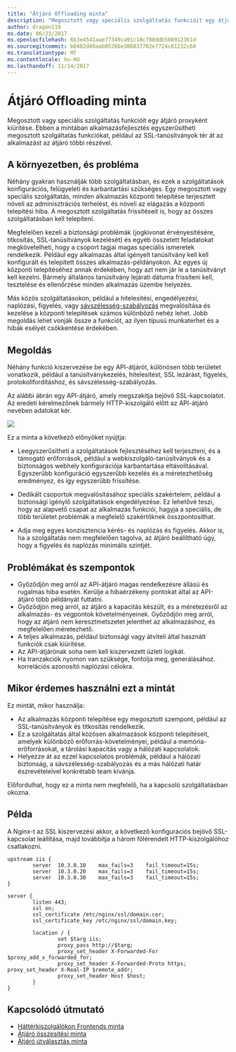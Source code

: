 ```yaml
---
title: "Átjáró Offloading minta"
description: "Megosztott vagy speciális szolgáltatás funkcióit egy átjáró proxyként kiürítése."
author: dragon119
ms.date: 06/23/2017
ms.openlocfilehash: 6b3e4541aae77349ca91c18c788ddb508912361d
ms.sourcegitcommit: b0482d49aab0526be386837702e7724c61232c60
ms.translationtype: MT
ms.contentlocale: hu-HU
ms.lasthandoff: 11/14/2017
---
```

# <a name="gateway-offloading-pattern"></a>Átjáró Offloading minta

Megosztott vagy speciális szolgáltatás funkcióit egy átjáró proxyként kiürítése. Ebben a mintában alkalmazásfejlesztés egyszerűsítheti megosztott szolgáltatás funkciókat, például az SSL-tanúsítványok tér át az alkalmazást az átjáró többi részével.

## <a name="context-and-problem"></a>A környezetben, és probléma

Néhány gyakran használják több szolgáltatásban, és ezek a szolgáltatások konfigurációs, felügyeleti és karbantartási szükséges. Egy megosztott vagy speciális szolgáltatás, minden alkalmazás központi telepítése terjesztett növeli az adminisztrációs terhelést, és növeli az elágazás a központi telepítési hiba. A megosztott szolgáltatás frissítéseit is, hogy az összes szolgáltatásban kell telepíteni.

Megfelelően kezeli a biztonsági problémák (jogkivonat érvényesítésére, titkosítás, SSL-tanúsítványok kezelését) és egyéb összetett feladatokat megkövetelheti, hogy a csoport tagjai magas speciális ismeretek rendelkezik. Például egy alkalmazás által igényelt tanúsítvány kell kell konfigurált és telepített összes alkalmazás-példányokon. Az egyes új központi telepítéséhez annak érdekében, hogy azt nem jár le a tanúsítványt kell kezelni. Bármely általános tanúsítvány lejárati dátuma frissíteni kell, tesztelése és ellenőrzése minden alkalmazás üzembe helyezés.

Más közös szolgáltatásokon, például a hitelesítési, engedélyezési, naplózási, figyelés, vagy [sávszélesség-szabályozás](./throttling.md) megvalósítása és kezelése a központi telepítések számos különböző nehéz lehet. Jobb megoldás lehet vonják össze a funkciót, az ilyen típusú munkaterhet és a hibák esélyét csökkentése érdekében.

## <a name="solution"></a>Megoldás

Néhány funkció kiszervezése be egy API-átjárót, különösen több területet vonatkozik, például a tanúsítványkezelés, hitelesítést, SSL lezárást, figyelés, protokollfordításhoz, és sávszélesség-szabályozás. 

Az alábbi ábrán egy API-átjáró, amely megszakítja bejövő SSL-kapcsolatot. Az eredeti kérelmezőnek bármely HTTP-kiszolgáló előtt az API-átjáró nevében adatokat kér.

 ![](./_images/gateway-offload.png)
 
Ez a minta a következő előnyöket nyújtja:

- Leegyszerűsítheti a szolgáltatások fejlesztéséhez kell terjeszteni, és a támogató erőforrások, például a webkiszolgáló-tanúsítványok és a biztonságos webhely konfigurációja karbantartása eltávolításával. Egyszerűbb konfiguráció egyszerűbb kezelés és a méretezhetőség eredményez, és így egyszerűbb frissítése.

- Dedikált csoportok megvalósításához speciális szakértelem, például a biztonsági igénylő szolgáltatások engedélyezése. Ez lehetővé teszi, hogy az alapvető csapat az alkalmazás funkciói, hagyja a speciális, de több területet problémák a megfelelő szakértőknek összpontosíthat.

- Adja meg egyes konzisztencia kérés- és naplózás és figyelés. Akkor is, ha a szolgáltatás nem megfelelően tagolva, az átjáró beállítható úgy, hogy a figyelés és naplózás minimális szintjét.

## <a name="issues-and-considerations"></a>Problémákat és szempontok

- Győződjön meg arról az API-átjáró magas rendelkezésre állású és rugalmas hiba esetén. Kerülje a hibaérzékeny pontokat által az API-átjáró több példányát futtatni. 
- Győződjön meg arról, az átjáró a kapacitás készült, és a méretezésről az alkalmazás- és végpontok követelményeinek. Győződjön meg arról, hogy az átjáró nem keresztmetszetet jelenthet az alkalmazáshoz, és megfelelően méretezhető.
- A teljes alkalmazás, például biztonsági vagy átviteli által használt funkciók csak kiürítése.
- Az API-átjárónak soha nem kell kiszervezett üzleti logikát. 
- Ha tranzakciók nyomon van szüksége, fontolja meg, generálásához. korrelációs azonosító naplózási célokra.

## <a name="when-to-use-this-pattern"></a>Mikor érdemes használni ezt a mintát

Ez mintát, mikor használja:

- Az alkalmazás központi telepítése egy megosztott szempont, például az SSL-tanúsítványok és titkosítás rendelkezik.
- Ez a szolgáltatás által közösen alkalmazások központi telepítéseit, amelyek különböző erőforrás-követelményei, például a memória-erőforrásokat, a tárolási kapacitás vagy a hálózati kapcsolatok.
- Helyezze át az ezzel kapcsolatos problémák, például a hálózati biztonság, a sávszélesség-szabályozás és a más hálózati határ észrevételeivel konkrétabb team kívánja.

Előfordulhat, hogy ez a minta nem megfelelő, ha a kapcsoló szolgáltatásban okozna.

## <a name="example"></a>Példa

A Nginx-t az SSL kiszervezési akkor, a következő konfigurációs bejövő SSL-kapcsolat leállítása, majd továbbítja a három fölérendelt HTTP-kiszolgálóhoz csatlakozni.

```
upstream iis {
        server  10.3.0.10    max_fails=3    fail_timeout=15s;
        server  10.3.0.20    max_fails=3    fail_timeout=15s;
        server  10.3.0.30    max_fails=3    fail_timeout=15s;
}

server {
        listen 443;
        ssl on;
        ssl_certificate /etc/nginx/ssl/domain.cer;
        ssl_certificate_key /etc/nginx/ssl/domain.key;

        location / {
                set $targ iis;
                proxy_pass http://$targ;
                proxy_set_header X-Forwarded-For $proxy_add_x_forwarded_for;
                proxy_set_header X-Forwarded-Proto https;
proxy_set_header X-Real-IP $remote_addr;
                proxy_set_header Host $host;
        }
}
```

## <a name="related-guidance"></a>Kapcsolódó útmutató

- [Háttérkiszolgálókon Frontends minta](./backends-for-frontends.md)
- [Átjáró összesítési minta](./gateway-aggregation.md)
- [Átjáró útválasztás minta](./gateway-routing.md)

